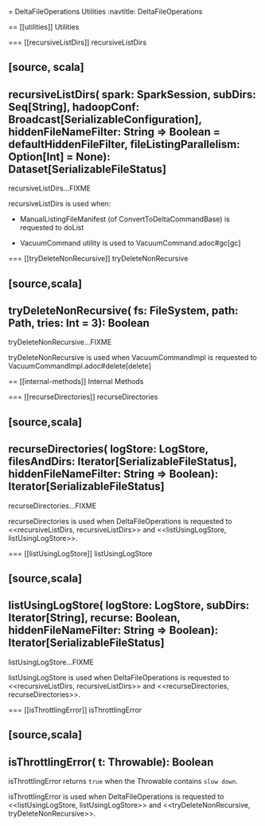= DeltaFileOperations Utilities
:navtitle: DeltaFileOperations

== [[utilities]] Utilities

=== [[recursiveListDirs]] recursiveListDirs

[source, scala]
----
recursiveListDirs(
  spark: SparkSession,
  subDirs: Seq[String],
  hadoopConf: Broadcast[SerializableConfiguration],
  hiddenFileNameFilter: String => Boolean = defaultHiddenFileFilter,
  fileListingParallelism: Option[Int] = None): Dataset[SerializableFileStatus]
----

recursiveListDirs...FIXME

recursiveListDirs is used when:

* ManualListingFileManifest (of ConvertToDeltaCommandBase) is requested to doList

* VacuumCommand utility is used to VacuumCommand.adoc#gc[gc]

=== [[tryDeleteNonRecursive]] tryDeleteNonRecursive

[source,scala]
----
tryDeleteNonRecursive(
  fs: FileSystem,
  path: Path,
  tries: Int = 3): Boolean
----

tryDeleteNonRecursive...FIXME

tryDeleteNonRecursive is used when VacuumCommandImpl is requested to VacuumCommandImpl.adoc#delete[delete]

== [[internal-methods]] Internal Methods

=== [[recurseDirectories]] recurseDirectories

[source,scala]
----
recurseDirectories(
  logStore: LogStore,
  filesAndDirs: Iterator[SerializableFileStatus],
  hiddenFileNameFilter: String => Boolean): Iterator[SerializableFileStatus]
----

recurseDirectories...FIXME

recurseDirectories is used when DeltaFileOperations is requested to <<recursiveListDirs, recursiveListDirs>> and <<listUsingLogStore, listUsingLogStore>>.

=== [[listUsingLogStore]] listUsingLogStore

[source,scala]
----
listUsingLogStore(
  logStore: LogStore,
  subDirs: Iterator[String],
  recurse: Boolean,
  hiddenFileNameFilter: String => Boolean): Iterator[SerializableFileStatus]
----

listUsingLogStore...FIXME

listUsingLogStore is used when DeltaFileOperations is requested to <<recursiveListDirs, recursiveListDirs>> and  <<recurseDirectories, recurseDirectories>>.

=== [[isThrottlingError]] isThrottlingError

[source,scala]
----
isThrottlingError(
  t: Throwable): Boolean
----

isThrottlingError returns `true` when the Throwable contains `slow down`.

isThrottlingError is used when DeltaFileOperations is requested to <<listUsingLogStore, listUsingLogStore>> and <<tryDeleteNonRecursive, tryDeleteNonRecursive>>.
